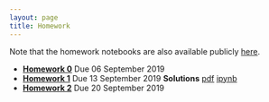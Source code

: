 ```yaml
---
layout: page
title: Homework
---
```


Note that the homework notebooks are also available publicly [here](https://github.com/data1010/problem-sets).

  *  [**Homework 0**](/docs/assignments/hw00) Due 06 September 2019 
  *  [**Homework 1**](/docs/assignments/hw01) Due 13 September 2019   **Solutions** [pdf](/docs/solutions/hw01sol.pdf) [ipynb](/docs/solutions/hw01sol.ipynb)
  *  [**Homework 2**](/docs/assignments/hw02) Due 20 September 2019